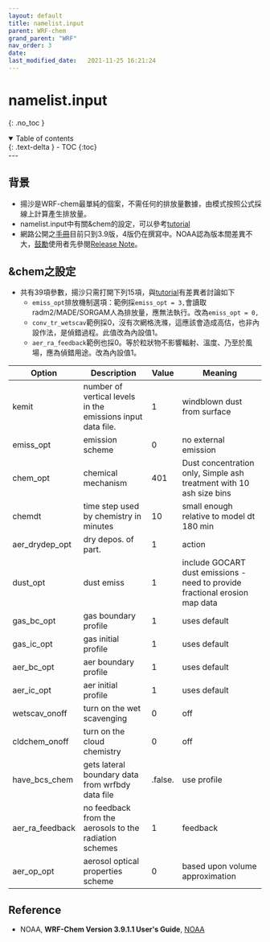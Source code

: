 ```yaml
---
layout: default
title: namelist.input
parent: WRF-chem
grand_parent: "WRF"
nav_order: 3
date:               
last_modified_date:   2021-11-25 16:21:24
---
```


# namelist.input 

{: .no_toc }

<details open markdown="block">
  <summary>
    Table of contents
  </summary>
  {: .text-delta }
- TOC
{:toc}
</details>
---

## 背景
- 揚沙是WRF-chem最單純的個案，不需任何的排放量數據，由模式按照公式採線上計算產生排放量。
- namelist.input中有關&chem的設定，可以參考[tutorial](https://ruc.noaa.gov/wrf/wrf-chem/tutorialexercises/exe001/namelist.input)
- 網路公開之[手冊](https://ruc.noaa.gov/wrf/wrf-chem/Users_guide.pdf)目前只到3.9版，4版仍在撰寫中。NOAA認為版本間差異不大，[鼓勵]((https://forum.mmm.ucar.edu/phpBB3/viewtopic.php?t=9507))使用者先參閱[Release Note](https://github.com/wrf-model/WRF/releases)。

## &chem之設定
- 共有39項參數，揚沙只需打開下列15項，與[tutorial]()有差異者討論如下
  - `emiss_opt`排放機制選項：範例採`emiss_opt = 3,`會讀取radm2/MADE/SORGAM人為排放量，應無法執行。改為`emiss_opt = 0,`
  - `conv_tr_wetscav`範例採0，沒有次網格洗滌，這應該會造成高估，也非內設作法，是偵錯過程。此值改為內設值1。
  - `aer_ra_feedback`範例也採0。等於粒狀物不影響輻射、溫度、乃至於風場，應為偵錯用途。改為內設值1。

|Option|Description|Value|Meaning|
| ---- | ---- | ---- | ---- |
| kemit |number of vertical levels in the emissions input data file. | 1 | windblown dust from surface |
| emiss_opt |emission scheme| 0 |no external emission|
| chem_opt |chemical mechanism | 401 |Dust concentration only, Simple ash treatment with 10 ash size bins|
| chemdt |time step used by chemistry in minutes| 10 |small enough relative to model dt 180 min|
| aer_drydep_opt | dry depos. of part.| 1 |action|
| dust_opt |dust emiss | 1 |include GOCART dust emissions - need to provide fractional erosion map data|
| gas_bc_opt |gas boundary profile | 1 |uses default|
| gas_ic_opt |gas initial profile | 1 |uses default|
| aer_bc_opt |aer boundary profile | 1 |uses default|
| aer_ic_opt |aer initial profile | 1 |uses default|
| wetscav_onoff |turn on the wet scavenging | 0 | off |
| cldchem_onoff |turn on the cloud chemistry  | 0 | off |
| have_bcs_chem |gets lateral boundary data from wrfbdy data file| .false. |use profile|
| aer_ra_feedback |no feedback from the aerosols to the radiation schemes| 1 | feedback |
| aer_op_opt |aerosol optical properties scheme | 0 |based upon volume approximation |

## Reference
- NOAA, **WRF-Chem Version 3.9.1.1 User's Guide**, [NOAA](https://ruc.noaa.gov/wrf/wrf-chem/Users_guide.pdf)